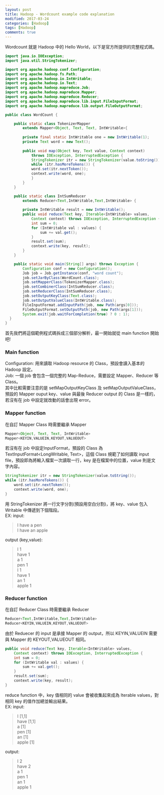 ```yaml
---
layout: post
title: Hadoop - Wordcount example code explanation
modified: 2017-03-24
categories: [Hadoop]
tags: [Hadoop]
comments: true
---
```



Wordcount 就是 Hadoop 中的 Hello World，以下是官方所提供的完整程式碼。

```java
import java.io.IOException;
import java.util.StringTokenizer;

import org.apache.hadoop.conf.Configuration;
import org.apache.hadoop.fs.Path;
import org.apache.hadoop.io.IntWritable;
import org.apache.hadoop.io.Text;
import org.apache.hadoop.mapreduce.Job;
import org.apache.hadoop.mapreduce.Mapper;
import org.apache.hadoop.mapreduce.Reducer;
import org.apache.hadoop.mapreduce.lib.input.FileInputFormat;
import org.apache.hadoop.mapreduce.lib.output.FileOutputFormat;

public class WordCount {

    public static class TokenizerMapper
        extends Mapper<Object, Text, Text, IntWritable>{
        
        private final static IntWritable one = new IntWritable(1);
        private Text word = new Text();
    
        public void map(Object key, Text value, Context context)
            throws IOException, InterruptedException {
            StringTokenizer itr = new StringTokenizer(value.toString());
            while (itr.hasMoreTokens()) {
            word.set(itr.nextToken());
            context.write(word, one);
            }
        }
    }

    public static class IntSumReducer
        extends Reducer<Text,IntWritable,Text,IntWritable> {
        
        private IntWritable result = new IntWritable();
        public void reduce(Text key, Iterable<IntWritable> values,
            Context context) throws IOException, InterruptedException {
            int sum = 0;
            for (IntWritable val : values) {
                sum += val.get();
            }
            result.set(sum);
            context.write(key, result);
        }
    }

    public static void main(String[] args) throws Exception {
        Configuration conf = new Configuration();
        Job job = Job.getInstance(conf, "word count");
        job.setJarByClass(WordCount.class);
        job.setMapperClass(TokenizerMapper.class);
        job.setCombinerClass(IntSumReducer.class);
        job.setReducerClass(IntSumReducer.class);
        job.setOutputKeyClass(Text.class);
        job.setOutputValueClass(IntWritable.class);
        FileInputFormat.addInputPath(job, new Path(args[0]));
        FileOutputFormat.setOutputPath(job, new Path(args[1]));
        System.exit(job.waitForCompletion(true) ? 0 : 1);
  }
}
```
首先我們將這個範例程式碼拆成三個部分解析，最一開始就從 main function 開始吧!
### Main function

Configuration: 用來讀取 Hadoop resource 的 Class，預設會讀入基本的 Hadoop 設定。  
Job: 一個 job 會包含一個完整的 Map-Reduce，需要設定 Mapper、Reducer 等 Class。  
其中比較需要注意的是 setMapOutputKeyClass 及 setMapOutputValueClass，預設的 Mapper ouput key、value 與最後 Reducer output 的 Class 是一樣的，若沒有在 job 中設定就改動的話會出現 error。  

### Mapper function

在自訂 Mapper Class 時需要繼承 Mapper
```java
Mapper<Object, Text, Text, IntWritable>
Mapper<KEYIN,VALUEIN,KEYOUT,VALUEOUT>
```
若沒有在 job 中設定InputFormat，預設的 Class 為 TextInputFormat<LongWritable, Text>，這個 Class 規範了如何讀取 input file，預設即為將輸入檔案一次讀取一行，key 是在檔案中的位置，value 則是文字內容。

```java
StringTokenizer itr = new StringTokenizer(value.toString());
while (itr.hasMoreTokens()) {
    word.set(itr.nextToken());
    context.write(word, one);
}
```
用 StringTokenizer 將一行文字分割(預設用空白分割)，將 key、value 包入 Writable 中傳遞到下個階段。  
EX:
input: 
> I have a pen  
> I have an apple  

output (key,value):
> I  1  
> have  1  
> a  1  
> pen  1  
> I  1  
> have  1  
> an  1  
> apple  1  

### Reducer function

在自訂 Reducer Class 時需要繼承 Reducer
```java
Reducer<Text,IntWritable,Text,IntWritable>
Reducer<KEYIN,VALUEIN,KEYOUT,VALUEOUT>
```
由於 Reduecer 的 input 是承接 Mapper 的 output，所以 KEYIN,VALUEIN 需要與 Mapper 的 KEYOUT,VALUEOUT 相同。  
```java
public void reduce(Text key, Iterable<IntWritable> values,
    Context context) throws IOException, InterruptedException {
    int sum = 0;
    for (IntWritable val : values) {
        sum += val.get();
    }
    result.set(sum);
    context.write(key, result);
}
```
reduce function 中，key 值相同的 value 會被收集起來成為 Iterable<IntWritable> values，對相同 key 的值作加總並輸出結果。  
EX:
input:
> I  [1,1]  
> have  [1,1]  
> a  [1]  
> pen  [1]  
> an  [1]  
> apple  [1]  

output:
> I  2  
> have  2  
> a  1  
> pen  1  
> an  1  
> apple  1  



